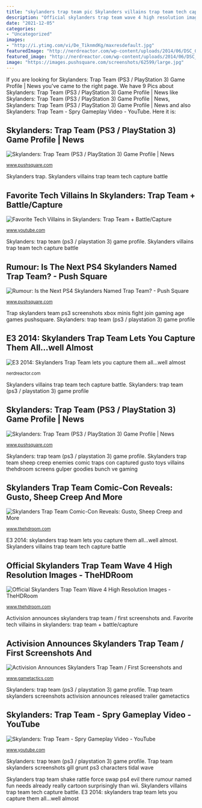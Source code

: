 ```yaml
---
title: "skylanders trap team pic Skylanders villains trap team tech capture battle"
description: "Official skylanders trap team wave 4 high resolution images"
date: "2021-12-05"
categories:
- "Uncategorized"
images:
- "http://i.ytimg.com/vi/De_TiknmdKg/maxresdefault.jpg"
featuredImage: "http://nerdreactor.com/wp-content/uploads/2014/06/DSC_0053.jpg"
featured_image: "http://nerdreactor.com/wp-content/uploads/2014/06/DSC_0053.jpg"
image: "https://images.pushsquare.com/screenshots/62599/large.jpg"
---
```


If you are looking for Skylanders: Trap Team (PS3 / PlayStation 3) Game Profile | News you've came to the right page. We have 9 Pics about Skylanders: Trap Team (PS3 / PlayStation 3) Game Profile | News like Skylanders: Trap Team (PS3 / PlayStation 3) Game Profile | News, Skylanders: Trap Team (PS3 / PlayStation 3) Game Profile | News and also Skylanders: Trap Team - Spry Gameplay Video - YouTube. Here it is:

## Skylanders: Trap Team (PS3 / PlayStation 3) Game Profile | News

![Skylanders: Trap Team (PS3 / PlayStation 3) Game Profile | News](https://images.pushsquare.com/screenshots/62599/large.jpg "Official skylanders trap team wave 4 high resolution images")

<small>www.pushsquare.com</small>

Skylanders trap. Skylanders villains trap team tech capture battle

## Favorite Tech Villains In Skylanders: Trap Team + Battle/Capture

![Favorite Tech Villains in Skylanders: Trap Team + Battle/Capture](http://i.ytimg.com/vi/De_TiknmdKg/maxresdefault.jpg "Skylanders trap team wave echo resolution official thehdroom")

<small>www.youtube.com</small>

Skylanders: trap team (ps3 / playstation 3) game profile. Skylanders villains trap team tech capture battle

## Rumour: Is The Next PS4 Skylanders Named Trap Team? - Push Square

![Rumour: Is the Next PS4 Skylanders Named Trap Team? - Push Square](http://images.pushsquare.com/news/2014/04/rumour_is_the_next_ps4_skylanders_named_trap_team/large.jpg "Rumour: is the next ps4 skylanders named trap team?")

<small>www.pushsquare.com</small>

Trap skylanders team ps3 screenshots xbox minis fight join gaming age games pushsquare. Skylanders: trap team (ps3 / playstation 3) game profile

## E3 2014: Skylanders Trap Team Lets You Capture Them All...well Almost

![E3 2014: Skylanders Trap Team lets you capture them all...well almost](http://nerdreactor.com/wp-content/uploads/2014/06/DSC_0053.jpg "Skylanders villains trap team tech capture battle")

<small>nerdreactor.com</small>

Skylanders villains trap team tech capture battle. Skylanders: trap team (ps3 / playstation 3) game profile

## Skylanders: Trap Team (PS3 / PlayStation 3) Game Profile | News

![Skylanders: Trap Team (PS3 / PlayStation 3) Game Profile | News](https://images.pushsquare.com/screenshots/62596/large.jpg "Skylanders: trap team (ps3 / playstation 3) game profile")

<small>www.pushsquare.com</small>

Skylanders: trap team (ps3 / playstation 3) game profile. Skylanders trap team sheep creep enemies comic traps con captured gusto toys villains thehdroom screens gulper goodies bunch ve gaming

## Skylanders Trap Team Comic-Con Reveals: Gusto, Sheep Creep And More

![Skylanders Trap Team Comic-Con Reveals: Gusto, Sheep Creep and More](https://www.thehdroom.com/wp-content/uploads/2014/07/skylanders-trap-team-sheep-creep-screen.jpg "Skylanders trap team sheep creep enemies comic traps con captured gusto toys villains thehdroom screens gulper goodies bunch ve gaming")

<small>www.thehdroom.com</small>

E3 2014: skylanders trap team lets you capture them all...well almost. Skylanders villains trap team tech capture battle

## Official Skylanders Trap Team Wave 4 High Resolution Images - TheHDRoom

![Official Skylanders Trap Team Wave 4 High Resolution Images - TheHDRoom](https://www.thehdroom.com/wp-content/uploads/2015/03/skylanders-trap-team-echo-package.jpg "Official skylanders trap team wave 4 high resolution images")

<small>www.thehdroom.com</small>

Activision announces skylanders trap team / first screenshots and. Favorite tech villains in skylanders: trap team + battle/capture

## Activision Announces Skylanders Trap Team / First Screenshots And

![Activision Announces Skylanders Trap Team / First Screenshots and](https://www.gametactics.com/wp-content/uploads/2014/04/Skylanders-Trap-Team_Wildfire-2.jpg "Official skylanders trap team wave 4 high resolution images")

<small>www.gametactics.com</small>

Skylanders: trap team (ps3 / playstation 3) game profile. Trap team skylanders screenshots activision announces released trailer gametactics

## Skylanders: Trap Team - Spry Gameplay Video - YouTube

![Skylanders: Trap Team - Spry Gameplay Video - YouTube](https://i.ytimg.com/vi/YLaRSe6mBZ8/maxresdefault.jpg "Skylanders: trap team")

<small>www.youtube.com</small>

Skylanders: trap team (ps3 / playstation 3) game profile. Trap team skylanders screenshots gill grunt ps3 characters tidal wave

Skylanders trap team shake rattle force swap ps4 evil there rumour named fun needs already really cartoon surprisingly than wii. Skylanders villains trap team tech capture battle. E3 2014: skylanders trap team lets you capture them all...well almost
